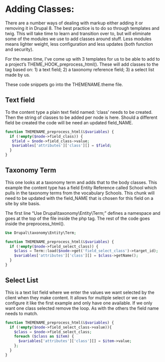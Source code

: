 # Adding Classes:

There are a number ways of dealing with markup either adding it or removing it in Drupal 8. The best practice is to do so through templates and twig. This will take time to learn and transition over to, but will eliminate some of the modules we use to add classes around stuff. Less modules means lighter weight, less configuration and less updates (both function and security).

For the mean time, I've come up with 3 templates for us to be able to add to a project’s THEME_HOOK_preprocess_html(). These will add classes to the <body> tag based on: 1) a text field; 2) a taxonomy reference field; 3) a select list made by us.

These code snippets go into the THEMENAME.theme file. 

## Text field
To the content type a plain text field named: ‘class’ needs to be created. Then the string of classes to be added per node is here. Should a different field be created the code will be need an updated field_NAME.
```php
function THEMENAME_preprocess_html(&$variables) {
  if (!empty($node->field_class)) {
   $field = $node->field_class->value;
   $variables['attributes']['class'][] = $field;
  }
}
```
## Taxonomy Term
This one looks at a taxonomy term and adds that to the body classes. This example the content type has a field Entity Reference called School which pulls in the taxonomy terms from the vocabulary Schools. This chunk will need to be updated with the field_NAME that is chosen for this field on a site by site basis. 

The first line “Use Drupal\taxonomy\Entity\Term;” defines a namespace and goes at the top of the file inside the php tag. The rest of the code goes inside the preprocess_html().
```php
Use Drupal\taxonomy\Entity\Term;

function THEMENAME_preprocess_html(&$variables) {
  if (!empty($node->field_select_class)) {
    $class = Term::load($node->get('field_select_class')->target_id);
    $variables['attributes']['class'][] = $class->getName();
  }
}
```
## Select List
This is a text list field where we enter the values we want selected by the client when they make content. It allows for multiple select or we can configure it like the first example and only have one available. If we only want one class selected remove the loop. As with the others the field name needs to match.
```php
function THEMENAME_preprocess_html(&$variables) {
  if (!empty($node->field_select_class->value)){
    $class = $node->field_select_class;
    foreach ($class as $item) {
      $variables['attributes']['class'][] = $item->value;
    };
  }
}
```
